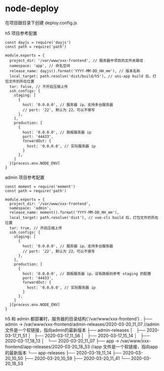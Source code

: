# node-deploy

在项目跟目录下创建 deploy.config.js

h5 项目参考配置
```
const dayjs = require('dayjs')
const path = require('path')

module.exports = {
  project_dir: '/var/www/xxx-frontend', // 服务器中项目的文件夹路径
  namespace: 'app', // 命名空间
  release_name: dayjs().format('YYYY-MM-DD_HH_mm'), // 版本名称
  local_target: path.resolve('dist/build/h5'), // uni-app build 后，打包文件的所在位置
  tar: false, // 不开启压缩上传
  ssh_configs: {
    staging: [
      {
        host: '0.0.0.0', // 服务器 ip，支持多台服务器
        // port: '22', 默认为 22，可以不填写
      },
    ],
    production: [
      {
        host: '0.0.0.0', // 跳板服务器 ip
        port: '44433', 
        forwardOut: {
          host: '0.0.0.0', // 实际服务器 ip
        }
      },
    ]
  }[process.env.NODE_ENV]
}
```

admin 项目参考配置
```
const moment = require('moment')
const path = require('path')

module.exports = {
  project_dir: '/var/www/xxx-frontend',
  namespace: 'admin',
  release_name: moment().format('YYYY-MM-DD_HH_mm'),
  local_target: path.resolve('dist'), // vue-cli build 后，打包文件的所在位置
  tar: true, // 开启压缩上传
  ssh_configs: {
    staging: [
      {
        host: '0.0.0.0', // 服务器 ip，支持多台服务器
        // port: '22', 默认为 22，可以不填写
      },
    ],
    production: [
      {
        host: '0.0.0.0', // 跳板服务器 ip，没有跳板则参考 staging 的配置
        port: '44433', 
        forwardOut: {
          host: '0.0.0.0', // 实际服务器 ip
        }
      },
    ]
  }[process.env.NODE_ENV]
}
```

h5 和 admin 都部署时，服务器的目录结构('/var/www/xxx-frontend')
.
├── admin -> /var/www/xxx-frontend/admin-releases/2020-03-20_11_07 //admin 文件是一个软链接，指向admin的最新版本
├── admin-releases
│   ├── 2020-03-17_11_51
│   ├── 2020-03-17_11_56
│   ├── 2020-03-17_15_14
│   ├── 2020-03-17_18_13
│   └── 2020-03-20_11_07
├── app -> /var/www/xxx-frontend/app-releases/2020-03-20_18_53 //app 文件是一个软链接，指向app的最新版本
└── app-releases
    ├── 2020-03-19_11_14
    ├── 2020-03-20_10_50
    ├── 2020-03-20_10_59
    ├── 2020-03-20_11_41
    └── 2020-03-20_18_53
